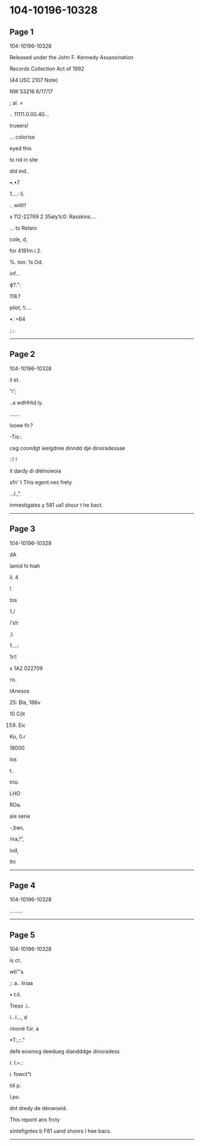 # 104-10196-10328

## Page 1

104-10196-10328

Released under the John F. Kennedy Assassination

Records Collection Act of 1992

(44 USC 2107 Note)

NW 53216 6/17/17

; al. =

.. 11111.0.00.40...

trueers!

... colorise

eyed this

to rid in site

did ind..

•.•7

1....: li.

.. willi!!

x 112-22769 2 35aly1c0: Rasskins....

... to Relaro

cole, d,

for 4181m i 2.

%. ton: 1s Od.

inf...

ф?.":

118.?

pilot, !i....

•: =64

;.:.

---

## Page 2

104-10196-10328

il et.

"i';

..a wdHHid.ly.

.......

looee fir.?

-Tis::

ceg coondgt ieelgdree dinndd djé dinoradessae

::! !

it dardy di dlélnoieoia

sfn' t This egent nes frety

...l.,".

inmestigates y 581 ua1 shour t he bact.

---

## Page 3

104-10196-10328

dA

lamid hi hiah

il. 4

!.

tos

1./

i's!r

,l.

1....:

1r!!

x 1A2 022709

то.

tAnesos

25: Bla, 186v

10 Cột

159. Eiс

Ko, 0.r

18000

los

t..

trio.

LHO

ROa.

ale serie

-,bao,

rira,!",

iud,

thi

---

## Page 4

104-10196-10328

.........

---

## Page 5

104-10196-10328

is ct..

wti"'s

;: a.. liriaa

• t:il.

Treso .i..

i...l..., d

rinoné für. a

•T:,::."

defe eosmog deedueg diandddge dinoradess

r. l:=.:

i. fowct"t

tiil p.

l.po.

dnt dredy de dénwoeid.

This repont ans frcty

sintefigntes b F81 uand shonrs I hee bacs.

---

